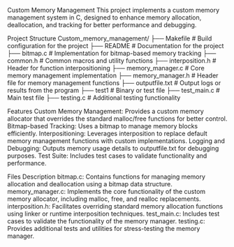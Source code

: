 Custom Memory Management
This project implements a custom memory management system in C, designed to enhance memory allocation, deallocation, and tracking for better performance and debugging.

Project Structure
Custom_memory_management/
├── Makefile              # Build configuration for the project
├── README                # Documentation for the project
├── bitmap.c              # Implementation for bitmap-based memory tracking
├── common.h              # Common macros and utility functions
├── interposition.h       # Header for function interpositioning
├── memory_manager.c      # Core memory management implementation
├── memory_manager.h      # Header file for memory management functions
├── outputfile.txt        # Output logs or results from the program
├── test1                 # Binary or test file
├── test_main.c           # Main test file
├── testing.c             # Additional testing functionality

Features
Custom Memory Management: Provides a custom memory allocator that overrides the standard malloc/free functions for better control.
Bitmap-based Tracking: Uses a bitmap to manage memory blocks efficiently.
Interpositioning: Leverages interposition to replace default memory management functions with custom implementations.
Logging and Debugging: Outputs memory usage details to outputfile.txt for debugging purposes.
Test Suite: Includes test cases to validate functionality and performance.

Files Description
bitmap.c: Contains functions for managing memory allocation and deallocation using a bitmap data structure.
memory_manager.c: Implements the core functionality of the custom memory allocator, including malloc, free, and realloc replacements.
interposition.h: Facilitates overriding standard memory allocation functions using linker or runtime interposition techniques.
test_main.c: Includes test cases to validate the functionality of the memory manager.
testing.c: Provides additional tests and utilities for stress-testing the memory manager.
